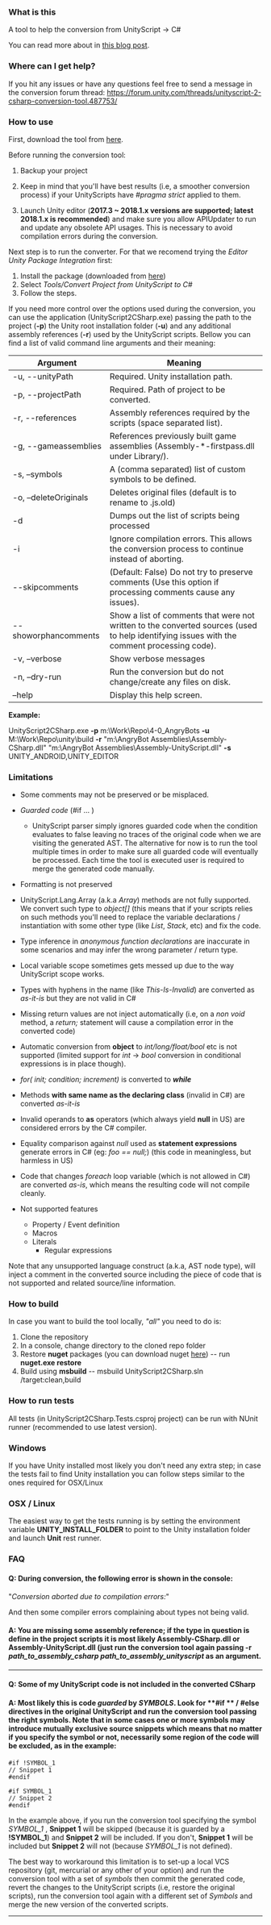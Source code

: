 ### What is this
A tool to help the conversion from UnityScript -> C#

You can read more about in [this blog post](https://blogs.unity3d.com/pt/2017/08/11/unityscripts-long-ride-off-into-the-sunset/).

### Where can I get help?

If you hit any issues or have any questions feel free to send a message in the conversion forum thread: https://forum.unity.com/threads/unityscript-2-csharp-conversion-tool.487753/

### How to use

First, download the tool from [here](https://github.com/Unity-Technologies/unityscript2csharp/releases).

Before running the conversion tool:

1. Backup your project

1. Keep in mind that you'll have best results (i.e, a smoother conversion process) if your UnityScripts have  *#pragma strict* applied to them.

1. Launch Unity editor (**2017.3 ~ 2018.1.x versions are supported; latest 2018.1.x is recommended**) and make sure you allow APIUpdater to run and update any obsolete API usages. This is necessary to avoid compilation errors during the conversion.

Next step is to run the converter. For that we recomend trying the _Editor Unity Package Integration_ first:

1. Install the package (downloaded from [here](https://github.com/Unity-Technologies/unityscript2csharp/releases))
1. Select _Tools/Convert Project from UnityScript to C#_
1. Follow the steps.

If you need more control over the options used during the conversion, you can use the application (UnityScript2CSharp.exe) passing the path to the project (**-p**) the Unity root installation folder (**-u**) and any additional assembly references (**-r**) used by the UnityScript scripts. Bellow you can find a list of valid command line arguments and their meaning:

| Argument | Meaning |
|----------------|-----------------------------------|
| -u, --unityPath | Required. Unity installation path. |
| -p, --projectPath | Required. Path of project to be converted. |
| -r, --references  | Assembly references required by the scripts (space separated list).|
| -g, --gameassemblies | References previously built game assemblies (Assembly-*-firstpass.dll under Library/).|
| -s, –symbols |	A (comma separated) list of custom symbols to be defined.|
| -o, –deleteOriginals | Deletes original files (default is to rename to .js.old)|
| -d | Dumps out the list of scripts being processed|
|-i	| Ignore compilation errors. This allows the conversion process to continue instead of aborting. |
| --skipcomments | (Default: False) Do not try to preserve comments (Use this option if processing comments cause any issues).
| --showorphancomments  | Show a list of comments that were not written to the converted sources (used to help identifying issues with the comment processing code).
|-v, –verbose |	Show verbose messages |
|-n, –dry-run |	Run the conversion but do not change/create any files on disk. |
|–help	| Display this help screen. |
     
**Example:**

UnityScript2CSharp.exe **-p** m:\Work\Repo\4-0_AngryBots **-u** M:\Work\Repo\unity\build **-r** "m:\AngryBot Assemblies\Assembly-CSharp.dll" "m:\AngryBot Assemblies\Assembly-UnityScript.dll" **-s** UNITY_ANDROID,UNITY_EDITOR

### Limitations

* Some comments may not be preserved or be misplaced.

* *Guarded code* (#if … )

    * UnityScript parser simply ignores guarded code when the condition evaluates to false leaving no traces of the original code when we are visiting the generated AST. The alternative for now is to run the tool multiple times in order to make sure all guarded code will eventually be processed. Each time the tool is executed user is required to merge the generated code manually.

* Formatting is not preserved

* UnityScript.Lang.Array (a.k.a *Array*) methods are not fully supported. We convert such type to  *object[]* (this means that if your scripts relies on such methods you'll need to replace the variable declarations / instantiation with some other type (like *List<T>*, *Stack<T>*, etc) and fix the code.

* Type inference in *anonymous function declarations* are inaccurate in some scenarios and may infer the wrong parameter / return type.

* Local variable scope sometimes  gets messed up due to the way UnityScript scope works.

* Types with hyphens in the name (like *This-Is-Invalid*) are converted as *as-it-is* but they are not valid in C# 

* Missing return values are not inject automatically (i.e, on a *non void* method, a *return;* statement will cause a compilation error in the converted code)

* Automatic conversion from **object** to *int/long/float/bool* etc is not supported (limited support for *int* -> *bool* conversion in conditional expressions is in place though).

* *for( init; condition; increment)* is converted to ***while***

* Methods **with same name as the declaring class** (invalid in C#) are converted *as-it-is*

* Invalid operands to **as** operators (which always yield **null** in US) are considered errors by the C# compiler.

* Equality comparison against *null* used as **statement expressions** generate errors in C# (eg: *foo == null;*) (this code in meaningless, but harmless in US)

* Code that changes *foreach* loop variable (which is not allowed in C#) are converted *as-is*, which means the resulting code will not compile cleanly.

* Not supported features
    * Property / Event definition
    * Macros
    * Literals
        * Regular expressions
    

Note that any unsupported language construct (a.k.a, AST node type), will inject a comment in the converted source including the piece of code that is not supported and related source/line information.

### How to build

In case you want to build the tool locally, *"all"* you need to do is:

1. Clone the repository
2. In a console, change directory to the cloned repo folder
3. Restore **nuget** packages  (you can download nuget [here](https://dist.nuget.org/index.html))
-- run **nuget.exe restore** 
4. Build using **msbuild**
-- msbuild UnityScript2CSharp.sln /target:clean,build


### How to run tests

All tests (in UnityScript2CSharp.Tests.csproj project) can be run with NUnit runner (recommended to use latest version).

### Windows
If you have Unity installed most likely you don't need any extra step; in case the tests fail to find Unity installation you can follow steps similar to the ones required for OSX/Linux

### OSX / Linux
The easiest way to get the tests running is by setting the environment variable **UNITY_INSTALL_FOLDER** to point to the Unity installation folder and launch **Unit** rest runner.


### FAQ

#### **Q**: During conversion, the following error is shown in the console: 
"*Conversion aborted due to compilation errors:*"

 And then some compiler errors complaining about types not being valid.

#### **A**: You are missing some assembly reference; if the type in question is define in the project scripts it is most likely Assembly-CSharp.dll or Assembly-UnityScript.dll (just run the conversion tool again passing **-r** *path_to_assembly_csharp path_to_assembly_unityscript* as an argument.

----
#### **Q**: Some of my UnityScript code is not included in the converted CSharp

#### **A**: Most likely this is code *guarded* by *SYMBOLS*. Look for **#if ** / **#else** directives in the original UnityScript  and run the conversion tool passing the right symbols. Note that in some cases one or more symbols may introduce mutually exclusive source snippets which means that no matter if you specify the symbol or not, necessarily some region of the code will be excluded, as in the example:

    #if !SYMBOL_1
    // Snippet 1
    #endif
    
    #if SYMBOL_1
    // Snippet 2
    #endif
In the example above,  if you run the conversion tool specifying the symbol *SYMBOL_1* , **Snippet 1** will be skipped (because it is guarded by a **!SYMBOL_1**) and **Snippet 2** will be included. If you don't, **Snippet 1** will be included but **Snippet 2** will not (because *SYMBOL_1* is not defined). 

The best way to workaround this limitation is to set-up a local VCS repository (git, mercurial or any other of your option) and run the conversion tool with a set of *symbols* then commit the generated code, revert the changes to the UnityScript scripts (i.e, restore the original scripts), run the conversion tool again with a different set of *Symbols* and merge the new version of the converted scripts.

----